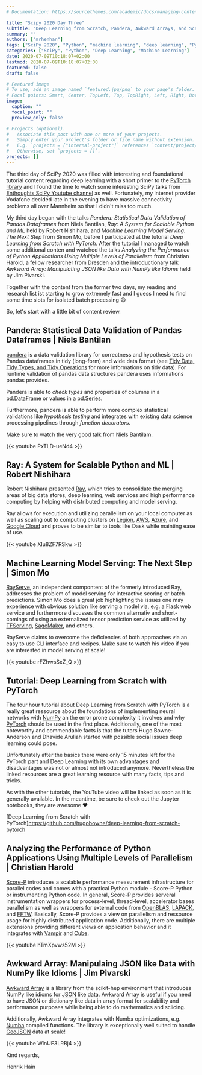 ```yaml
---
# Documentation: https://sourcethemes.com/academic/docs/managing-content/

title: "Scipy 2020 Day Three"
subtitle: "Deep Learning from Scratch, Pandera, Awkward Arrays, and Scalabe ML with Ray"
summary: ""
authors: ["mrhenhan"]
tags: ["SciPy 2020", "Python", "machine learning", "deep learning", "PyTorch", "NumPy", "Score-P", "Ray", "Awkward Array", "pandera", "RayServe"]
categories: ["SciPy", "Python", "Deep Learning", "Machine Learning"]
date: 2020-07-09T10:18:07+02:00
lastmod: 2020-07-09T10:18:07+02:00
featured: false
draft: false

# Featured image
# To use, add an image named `featured.jpg/png` to your page's folder.
# Focal points: Smart, Center, TopLeft, Top, TopRight, Left, Right, BottomLeft, Bottom, BottomRight.
image:
  caption: ""
  focal_point: ""
  preview_only: false

# Projects (optional).
#   Associate this post with one or more of your projects.
#   Simply enter your project's folder or file name without extension.
#   E.g. `projects = ["internal-project"]` references `content/project/deep-learning/index.md`.
#   Otherwise, set `projects = []`.
projects: []
---
```

The third day of SciPy 2020 was filled with interesting and foundational tutorial content regarding deep learning with a short primer to the [PyTorch library](https://pytorch.org/) and I found the time to watch some interesting SciPy talks from [Enthoughts SciPy Youtube channel](https://www.youtube.com/c/enthought/playlists?view=50&sort=dd&shelf_id=4) as well. Fortunately, my internet provider Vodafone decided late in the evening to have massive connectivity problems all over Mannheim so that I didn't miss too much.

My third day began with the talks _Pandera: Statistical Data Validation of Pandas Dataframes_ from Niels Bantilan, _Ray: A System for Scalable Python and ML_ held by Robert Nishihara, and _Machine Learning Model Serving: The Next Step_ from Simon Mo, before I participated at the tutorial _Deep Learning from Scratch with PyTorch_. After the tutorial I managed to watch some additional conten and watched the talks _Analyzing the Performance of Python Applications Using Multiple Levels of Parallelism_ from Christian Harold, a fellow researcher from Dresden and the introductionary talk _Awkward Array: Manipulating JSON like Data with NumPy like Idioms_ held by Jim Pivarski.

Together with the content from the former two days, my reading and research list ist starting to grow extremely fast and I guess I need to find some time slots for isolated batch processing :smile:

So, let's start with a little bit of content review.

## Pandera: Statistical Data Validation of Pandas Dataframes | Niels Bantilan

[pandera](https://pandera.readthedocs.io/en/stable/) is a data validation library for correctness and hypothesis tests on Pandas dataframes in tidy (long-form) and wide data format (see [Tidy Data, Tidy Types, and Tidy Operations](https://henrikhain.io/post/tidy-data-types-and-operations/) for more informations on tidy data). For runtime validation of pandas data structures pandera uses informations pandas provides.

Pandera is able to _check types_ and properties of columns in a [pd.DataFrame](https://pandas.pydata.org/pandas-docs/stable/reference/api/pandas.DataFrame.html) or values in a [pd.Series](https://pandas.pydata.org/pandas-docs/stable/reference/api/pandas.Series.html).

Furthermore, pandera is able to perform more complex statistical validations like _hypothesis testing_ and integrates with existing data science processing pipelines through _function decorators_.

Make sure to watch the very good talk from Niels Bantilam.

{{< youtube PxTLD-ueNd4 >}}

## Ray: A System for Scalable Python and ML | Robert Nishihara

Robert Nishihara presented [Ray](https://ray.io/), which tries to consolidate the merging areas of big data stores, deep learning, web services and high performance computing by helping with distributed computing and model serving.

Ray allows for execution and utilizing parallelism on your local computer as well as scaling out to computing clusters on [Legion](https://legion.stanford.edu/), [AWS](https://aws.amazon.com/de/), [Azure](https://azure.microsoft.com/en-us/), and [Google Cloud](https://cloud.google.com/) and proves to be similar to tools like Dask while mainting ease of use. 

{{< youtube XIu8ZF7RSkw >}}

## Machine Learning Model Serving: The Next Step | Simon Mo

[RayServe](https://docs.ray.io/en/releases-0.8.5/rayserve/overview.html), an independent compontent of the formerly introduced Ray, addresses the problem of model serving for interactive scoring or batch predictions. Simon Mo does a great job highlighting the issues one may experience with obvious solution like serving a model via, e.g. a [Flask](https://flask.palletsprojects.com/en/1.1.x/) web service and furthermore discusses the common alternativ and short-comings of using an externalized tensor prediction service as utilized by [TFServing](https://www.tensorflow.org/tfx/guide/serving), [SageMaker](https://aws.amazon.com/de/sagemaker/), and others.

RayServe claims to overcome the deficiencies of both approaches via an easy to use CLI interface and recipes. Make sure to watch his video if you are interested in model serving at scale!

{{< youtube rFZhwsSxZ_Q >}}

## Tutorial: Deep Learning from Scratch with PyTorch

The four hour tutorial about Deep Learning from Scratch with PyTorch is a really great ressource about the foundations of implementing neural networks with [NumPy](https://numpy.org/) an the error prone complexity it involves and why [PyTorch](https://pytorch.org/) should be used in the first place. Additionally, one of the most noteworthy and commendable facts is that the tutors Hugo Bowne-Anderson and Dhavide Aruliah started with possible social issues deep learning could pose.

Unfortunately after the basics there were only 15 minutes left for the PyTorch part and Deep Learning with its own advantages and disadvantages was not or almost not introduced anymore. Nevertheless the linked resources are a great learning resource with many facts, tips and tricks.

As with the other tutorials, the YouTube video will be linked as soon as it is generally available. In the meantime, be sure to check out the Jupyter notebooks, they are awesome :heart:

[Deep Learning from Scratch with PyTorch]https://github.com/hugobowne/deep-learning-from-scratch-pytorch

## Analyzing the Performance of Python Applications Using Multiple Levels of Parallelism | Christian Harold

[Score-P](https://www.vi-hps.org/projects/score-p) introduces a scalable performance measurement infrastructure for parallel codes and comes with a practical Python module - Score-P Python or instrumenting Python code. In general, Score-P provides serveral instrumentation wrappers for process-level, thread-level, accelerator bases parallelism as well as wrappers for external code from [OpenBLAS](https://www.openblas.net/), [LAPACK](http://www.netlib.org/lapack/), and [FFTW](http://www.fftw.org/). Basically, Score-P provides a view on parallelism and ressource usage for highly distributed application code. Additionally, there are multiple extensions providing different views on application behavior and it integrates with [Vampir](https://vampir.eu/) and [Cube](http://apps.fz-juelich.de/scalasca/releases/cube/4.5/docs/guide/html/).

{{< youtube hTmXpvws52M >}}

## Awkward Array: Manipulaing JSON like Data with NumPy like Idioms | Jim Pivarski

[Awkward Array](https://github.com/scikit-hep/awkward-array) is a library from the scikit-hep environment that introduces NumPy like idioms for [JSON](https://www.json.org/json-en.html) like data. Awkward Array is useful if you need to have JSON or dictionary like data in array format for scalability and performance purposes while being able to do mathematics and sclicing.

Additionally, Awkward Array integrates with Numba optimizations, e.g. [Numba](http://numba.pydata.org/) compiled functions. The library is exceptionally well suited to handle [GeoJSON](https://de.wikipedia.org/wiki/GeoJSON) data at scale!

{{< youtube WlnUF3LRBj4 >}}


Kind regards,

Henrik Hain
